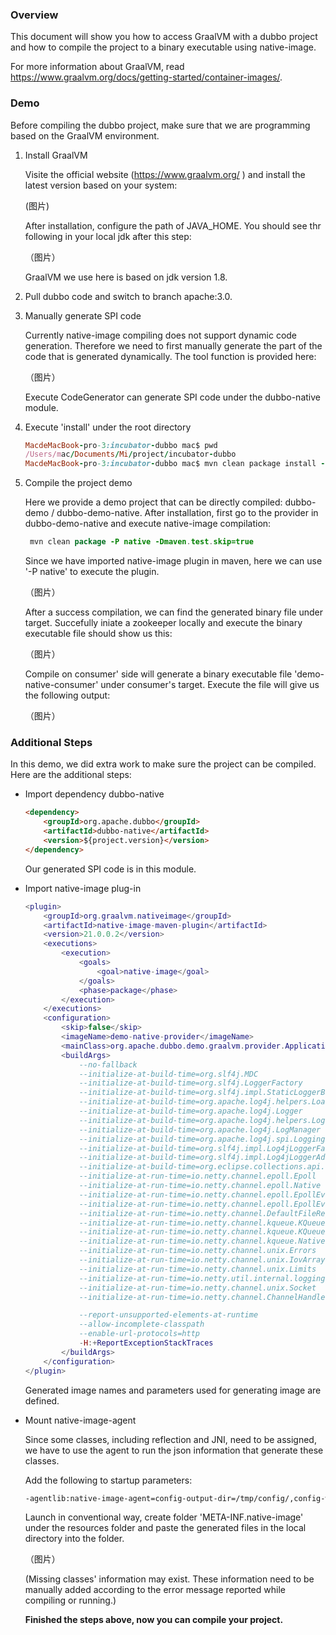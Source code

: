 ### Overview

This document will show you how to access GraalVM with a dubbo project and how to compile the project to a binary executable using native-image. 

For more information about GraalVM, read https://www.graalvm.org/docs/getting-started/container-images/.

### Demo

Before compiling the dubbo project, make sure that we are programming based on the GraalVM environment.

1. Install GraalVM

   Visite the official website (https://www.graalvm.org/ ) and install the latest version based on your system:

   (图片)

   After installation, configure the path of JAVA_HOME. You should see thr following in your local jdk after this step:

   （图片）

   GraalVM we use here is based on jdk version 1.8.

2. Pull dubbo code and switch to branch apache:3.0.

3. Manually generate SPI code

   Currently native-image compiling does not support dynamic code generation. Therefore we need to first manually generate the part of the code that is generated dynamically. The tool function is provided here:

   （图片）

   Execute CodeGenerator can generate SPI code under the dubbo-native module. 

4. Execute 'install' under the root directory

   ```ruby
   MacdeMacBook-pro-3:incubator-dubbo mac$ pwd
   /Users/mac/Documents/Mi/project/incubator-dubbo
   MacdeMacBook-pro-3:incubator-dubbo mac$ mvn clean package install -Dmaven.test.skip=true
   ```

5. Compile the project demo

   Here we provide a demo project that can be directly compiled: dubbo-demo / dubbo-demo-native. After installation, first go to the provider in dubbo-demo-native and execute native-image compilation:

   ```java
    mvn clean package -P native -Dmaven.test.skip=true
   ```

   Since we have imported native-image plugin in maven, here we can use '-P native' to execute the plugin.

   （图片）

   After a success compilation, we can find the generated binary file under target. Succefully iniate a zookeeper locally and execute the binary executable file should show us this:

   （图片）

   Compile on consumer' side will generate a binary executable file 'demo-native-consumer' under consumer's target. Execute the file will give us the following output:

   （图片）

### Additional Steps

In this demo, we did extra work to make sure the project can be compiled. Here are the additional steps:

- Import dependency dubbo-native

  ```html
  <dependency>
      <groupId>org.apache.dubbo</groupId>
      <artifactId>dubbo-native</artifactId>
      <version>${project.version}</version>
  </dependency>
  ```

  Our generated SPI code is in this module. 

- Import native-image plug-in

  ```Lua
  <plugin>
      <groupId>org.graalvm.nativeimage</groupId>
      <artifactId>native-image-maven-plugin</artifactId>
      <version>21.0.0.2</version>
      <executions>
          <execution>
              <goals>
                  <goal>native-image</goal>
              </goals>
              <phase>package</phase>
          </execution>
      </executions>
      <configuration>
          <skip>false</skip>
          <imageName>demo-native-provider</imageName>
          <mainClass>org.apache.dubbo.demo.graalvm.provider.Application</mainClass>
          <buildArgs>
              --no-fallback
              --initialize-at-build-time=org.slf4j.MDC
              --initialize-at-build-time=org.slf4j.LoggerFactory
              --initialize-at-build-time=org.slf4j.impl.StaticLoggerBinder
              --initialize-at-build-time=org.apache.log4j.helpers.Loader
              --initialize-at-build-time=org.apache.log4j.Logger
              --initialize-at-build-time=org.apache.log4j.helpers.LogLog
              --initialize-at-build-time=org.apache.log4j.LogManager
              --initialize-at-build-time=org.apache.log4j.spi.LoggingEvent
              --initialize-at-build-time=org.slf4j.impl.Log4jLoggerFactory
              --initialize-at-build-time=org.slf4j.impl.Log4jLoggerAdapter
              --initialize-at-build-time=org.eclipse.collections.api.factory.Sets
              --initialize-at-run-time=io.netty.channel.epoll.Epoll
              --initialize-at-run-time=io.netty.channel.epoll.Native
              --initialize-at-run-time=io.netty.channel.epoll.EpollEventLoop
              --initialize-at-run-time=io.netty.channel.epoll.EpollEventArray
              --initialize-at-run-time=io.netty.channel.DefaultFileRegion
              --initialize-at-run-time=io.netty.channel.kqueue.KQueueEventArray
              --initialize-at-run-time=io.netty.channel.kqueue.KQueueEventLoop
              --initialize-at-run-time=io.netty.channel.kqueue.Native
              --initialize-at-run-time=io.netty.channel.unix.Errors
              --initialize-at-run-time=io.netty.channel.unix.IovArray
              --initialize-at-run-time=io.netty.channel.unix.Limits
              --initialize-at-run-time=io.netty.util.internal.logging.Log4JLogger
              --initialize-at-run-time=io.netty.channel.unix.Socket
              --initialize-at-run-time=io.netty.channel.ChannelHandlerMask
  
              --report-unsupported-elements-at-runtime
              --allow-incomplete-classpath
              --enable-url-protocols=http
              -H:+ReportExceptionStackTraces
          </buildArgs>
      </configuration>
  </plugin>
  ```

  Generated image names and parameters used for generating image are defined. 

- Mount native-image-agent

  Since some classes, including reflection and JNI, need to be assigned, we have to use the agent to run the json information that generate these classes. 

  Add the following to startup parameters:

  ```xml
  -agentlib:native-image-agent=config-output-dir=/tmp/config/,config-write-period-secs=300,config-write-initial-delay-secs=5
  ```

  Launch in conventional way, create folder 'META-INF.native-image' under the resources folder and paste the generated files in the local directory into the folder.

  （图片）

  (Missing classes' information may exist. These information need to be manually added according to the error message reported while compiling or running.)

  **Finished the steps above, now you can compile your project.**

